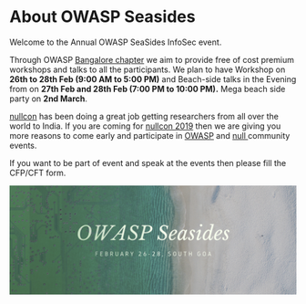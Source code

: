 # About OWASP Seasides

Welcome to the Annual OWASP SeaSides InfoSec event. 

Through OWASP [Bangalore chapter](https://www.owasp.org/index.php/Bangalore) we aim to provide free of cost premium workshops and talks to all the participants. We plan to have Workshop on **26th to 28th Feb \(9:00 AM to 5:00 PM\)** and Beach-side talks in the Evening from on **27th Feb and 28th Feb \(7:00 PM to 10:00 PM\).** Mega beach side party on **2nd March**.

[nullcon](https://nullcon.net/website/) has been doing a great job getting researchers from all over the world to India. If you are coming for [nullcon 2019](https://nullcon.net/website/) then we are giving you more reasons to come early and participate in [OWASP](https://www.owasp.org/index.php/Main_Page) and [null ](https://null.co.in/)community events.

If you want to be part of event and speak at the events then please fill the CFP/CFT form.

![](.gitbook/assets/cover-1.jpg)

